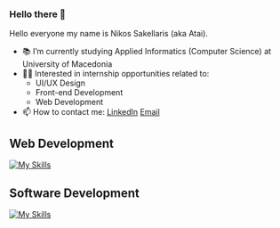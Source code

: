 ### Hello there 👋

Hello everyone my name is Nikos Sakellaris (aka Atai). 

- :books: I’m currently studying Applied Informatics (Computer Science) at University of Macedonia
- 🧑‍💻 Interested in internship opportunities related to:
  - UI/UX Design
  - Front-end Development
  - Web Development 
- 📫 How to contact me: 
  [LinkedIn](https://www.linkedin.com/in/nikos-sakellaris-b2b3a6223/ "LinkedIn Profile")
  [Email](nikossakell02@gmail.com)

## Web Development

[![My Skills](https://skillicons.dev/icons?i=html,css,bootstrap)](https://skillicons.dev)

## Software Development

[![My Skills](https://skillicons.dev/icons?i=java,c,eclipse)](https://skillicons.dev)
